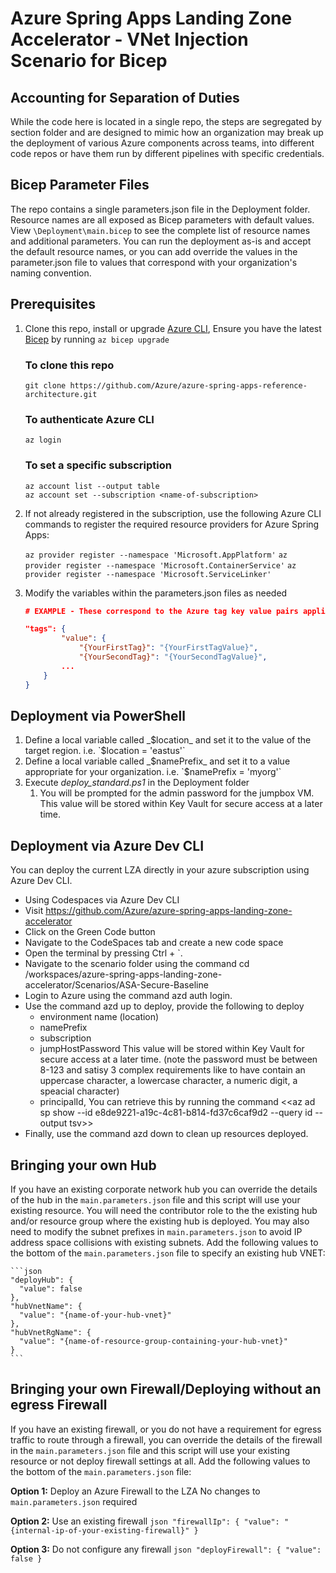 # Azure Spring Apps Landing Zone Accelerator - VNet Injection Scenario for Bicep

## Accounting for Separation of Duties 
While the code here is located in a single repo, the steps are segregated by section folder and are designed to mimic how an organization may break up the deployment of various Azure components across teams, into different code repos or have them run by different pipelines with specific credentials. 

## Bicep Parameter Files
The repo contains a single parameters.json file in the Deployment folder. Resource names are all exposed as Bicep parameters with default values.  View `\Deployment\main.bicep` to see the complete list of resource names and additional parameters.  You can run the deployment as-is and accept the default resource names, or you can add override the values in the parameter.json file to values that correspond with your organization's naming convention.

## Prerequisites 
1. Clone this repo, install or upgrade [Azure CLI](https://learn.microsoft.com/cli/azure/install-azure-cli), Ensure you have the latest [Bicep](https://learn.microsoft.com/en-us/azure/azure-resource-manager/bicep/install#azure-cli) by running `az bicep upgrade`

    ### To clone this repo
    `git clone https://github.com/Azure/azure-spring-apps-reference-architecture.git`
    
    ### To authenticate Azure CLI
    `az login`

    ### To set a specific subscription
    `az account list --output table`<br>
    `az account set --subscription <name-of-subscription>`

2. If not already registered in the subscription, use the following Azure CLI commands to register the required resource providers for Azure Spring Apps:

    `az provider register --namespace 'Microsoft.AppPlatform'`
    `az provider register --namespace 'Microsoft.ContainerService'`
    `az provider register --namespace 'Microsoft.ServiceLinker'`

4. Modify the variables within the parameters.json files as needed
    ```json
    # EXAMPLE - These correspond to the Azure tag key value pairs applied to all resources deployed as part of the landing zone.  You could inlcude environment information, team details, or other tags required by your organization.
    
    "tags": {
            "value": {
                "{YourFirstTag}": "{YourFirstTagValue}",
                "{YourSecondTag}": "{YourSecondTagValue}",
            ...
        }
    }
    ```

## Deployment via PowerShell
1. Define a local variable called _$location_ and set it to the value of the target region. i.e. `$location = 'eastus'`
2. Define a local variable called _$namePrefix_ and set it to a value appropriate for your organization. i.e. `$namePrefix = 'myorg'`
3. Execute _deploy_standard.ps1_ in the Deployment folder
    1. You will be prompted for the admin password for the jumpbox VM.  This value will be stored within Key Vault for secure access at a later time.

## Deployment via Azure Dev CLI
You can deploy the current LZA directly in your azure subscription using Azure Dev CLI.

- Using Codespaces via Azure Dev CLI
- Visit https://github.com/Azure/azure-spring-apps-landing-zone-accelerator
- Click on the Green Code button
- Navigate to the CodeSpaces tab and create a new code space
- Open the terminal by pressing Ctrl + `.
- Navigate to the scenario folder using the command cd /workspaces/azure-spring-apps-landing-zone-accelerator/Scenarios/ASA-Secure-Baseline
- Login to Azure using the command azd auth login.
- Use the command azd up to deploy, provide the following to deploy
  - environment name (location)
  - namePrefix
  - subscription
  - jumpHostPassword This value will be stored within Key Vault for secure access at a later time. (note the password must be between 8-123 and satisy 3 complex requirements like to have contain an uppercase character, a lowercase character, a numeric digit, a speacial character)
  - principalId, You can retrieve this by running the command <<az ad sp show --id e8de9221-a19c-4c81-b814-fd37c6caf9d2 --query id --output tsv>>
- Finally, use the command azd down to clean up resources deployed.

## Bringing your own Hub
If you have an existing corporate network hub you can override the details of the hub in the `main.parameters.json` file and this script will use your existing resource.  You will need the contributor role to the the existing hub and/or resource group where the existing hub is deployed.  You may also need to modify the subnet prefixes in `main.parameters.json` to avoid IP address space collisions with existing subnets.  Add the following values to the bottom of the `main.parameters.json` file to specify an existing hub VNET:

    ```json
    "deployHub": {
      "value": false
    },
    "hubVnetName": {
      "value": "{name-of-your-hub-vnet}"
    },
    "hubVnetRgName": {
      "value": "{name-of-resource-group-containing-your-hub-vnet}"
    }
    ```

## Bringing your own Firewall/Deploying without an egress Firewall
If you have an existing firewall, or you do not have a requirement for egress traffic to route through a firewall, you can override the details of the firewall in the `main.parameters.json` file and this script will use your existing resource or not deploy firewall settings at all.  Add the following values to the bottom of the `main.parameters.json` file:

  **Option 1:** Deploy an Azure Firewall to the LZA
    No changes to `main.parameters.json` required

  **Option 2:** Use an existing firewall
    ```json
    "firewallIp": {
      "value": "{internal-ip-of-your-existing-firewall}"
    }
    ```

  **Option 3:** Do not configure any firewall
    ```json
    "deployFirewall": {
      "value": false
    }
    ```
